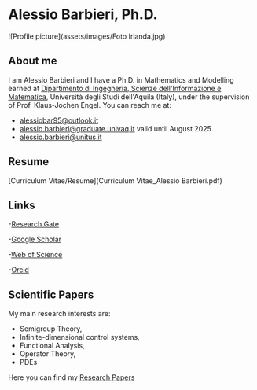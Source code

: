 # Alessio Barbieri, Ph.D.

![Profile picture](assets/images/Foto Irlanda.jpg)

## About me
I am Alessio Barbieri and I have a Ph.D. in Mathematics and Modelling earned at [Dipartimento di Ingegneria, Scienze dell'Informazione e Matematica](https://www.disim.univaq.it/), Università degli Studi dell'Aquila (Italy), under the supervision of Prof. Klaus-Jochen Engel. You can reach me at:
- [alessiobar95@outlook.it](mailto:alessiobar95@outlook.it)
- [alessio.barbieri@graduate.univaq.it](mailto:alessio.barbieri@graduate.univaq.it) valid until August 2025
- [alessio.barbieri@unitus.it](mailto:alessio.barbieri@unitus.it)

## Resume
[Curriculum Vitae/Resume](Curriculum Vitae_Alessio Barbieri.pdf)

## Links
-[Research Gate](https://www.researchgate.net/profile/Alessio-Barbieri-2?ev=hdr_xprf)

-[Google Scholar](https://scholar.google.com/citations?user=KN1wbBcAAAAJ&hl=it)

-[Web of Science](https://www.webofscience.com/wos/author/record/MHQ-0041-2025)

-[Orcid](https://orcid.org/my-orcid?orcid=0000-0003-3737-085X)

## Scientific Papers
My main research interests are:
- Semigroup Theory,
- Infinite-dimensional control systems,
- Functional Analysis,
- Operator Theory,
- PDEs

Here you can find my [Research Papers](papers.md)
